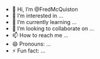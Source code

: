 - 👋 Hi, I’m @FredMcQuiston
- 👀 I’m interested in ...
- 🌱 I’m currently learning ...
- 💞️ I’m looking to collaborate on ...
- 📫 How to reach me ...
- 😄 Pronouns: ...
- ⚡ Fun fact: ...

<!---
FredMcQuiston/FredMcQuiston is a ✨ special ✨ repository because its `README.md` (this file) appears on your GitHub profile.
You can click the Preview link to take a look at your changes.
--->
